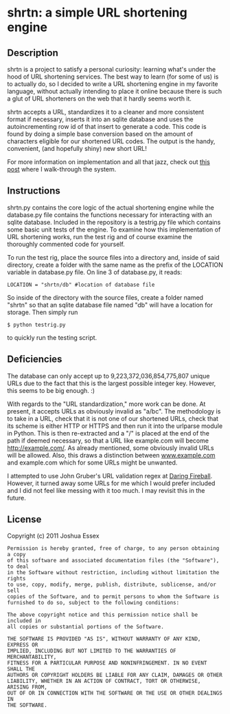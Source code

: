 # shrtn: a simple URL shortening engine

## Description

shrtn is a project to satisfy a personal curiosity: learning what's under the 
hood of URL shortening services. The best way to learn (for some of us) is to 
actually do, so I decided to write a URL shortening engine in my favorite 
language, without actually intending to place it online because there is such 
a glut of URL shorteners on the web that it hardly seems worth it.

shrtn accepts a URL, standardizes it to a cleaner and more consistent format if 
necessary, inserts it into an sqlite database and uses the autoincrementing row 
id of that insert to generate a code. This code is found by doing a simple base 
conversion based on the amount of characters eligible for our shortened URL 
codes. The output is the handy, convenient, (and hopefully shiny) new short URL!

For more information on implementation and all that jazz, check out <a href="http://essexj.posterous.com/writing-a-url-shortener-in-python">this post</a> where I walk-through the system.

## Instructions

shrtn.py contains the core logic of the actual shortening engine while the 
database.py file contains the functions necessary for interacting with an 
sqlite database. Included in the repository is a testrig.py file which contains 
some basic unit tests of the engine. To examine how this implementation of URL 
shortening works, run the test rig and of course examine the thoroughly 
commented code for yourself. 

To run the test rig, place the source files into a directory and, inside of 
said directory, create a folder with the same name as the prefix of the 
LOCATION variable in database.py file. On line 3 of database.py, it reads:

    LOCATION = "shrtn/db" #location of database file

So inside of the directory with the source files, create a folder named "shrtn" 
so that an sqlite database file named "db" will have a location for storage. 
Then simply run

    $ python testrig.py

to quickly run the testing script.

## Deficiencies

The database can only accept up to 9,223,372,036,854,775,807 unique URLs due to 
the fact that this is the largest possible integer key. However, this seems to be 
big enough. :)

With regards to the "URL standardization," more work can be done. At present, 
it accepts URLs as obviously invalid as "a/bc". The methodology is to take in a 
URL, check that it is not one of our shortened URLs, check that its scheme is 
either HTTP or HTTPS and then run it into the urlparse module in Python. This 
is then re-extracted and a "/" is placed at the end of the path if deemed 
necessary, so that a URL like example.com will become http://example.com/. 
As already mentioned, some obviously invalid URLs will be allowed. Also, this 
draws a distinction between www.example.com and example.com which for some 
URLs might be unwanted. 

I attempted to use John Gruber's URL validation regex at 
<a href="http://daringfireball.net/2009/11/liberal_regex_for_matching_urls">Daring Fireball</a>. 
However, it turned away some URLs for me which I would prefer included and I did 
not feel like messing with it too much. I may revisit this in the future.

## License

Copyright (c) 2011 Joshua Essex

    Permission is hereby granted, free of charge, to any person obtaining a copy
    of this software and associated documentation files (the "Software"), to deal
    in the Software without restriction, including without limitation the rights
    to use, copy, modify, merge, publish, distribute, sublicense, and/or sell
    copies of the Software, and to permit persons to whom the Software is
    furnished to do so, subject to the following conditions:

    The above copyright notice and this permission notice shall be included in
    all copies or substantial portions of the Software.

    THE SOFTWARE IS PROVIDED "AS IS", WITHOUT WARRANTY OF ANY KIND, EXPRESS OR
    IMPLIED, INCLUDING BUT NOT LIMITED TO THE WARRANTIES OF MERCHANTABILITY,
    FITNESS FOR A PARTICULAR PURPOSE AND NONINFRINGEMENT. IN NO EVENT SHALL THE
    AUTHORS OR COPYRIGHT HOLDERS BE LIABLE FOR ANY CLAIM, DAMAGES OR OTHER
    LIABILITY, WHETHER IN AN ACTION OF CONTRACT, TORT OR OTHERWISE, ARISING FROM,
    OUT OF OR IN CONNECTION WITH THE SOFTWARE OR THE USE OR OTHER DEALINGS IN
    THE SOFTWARE.
    
